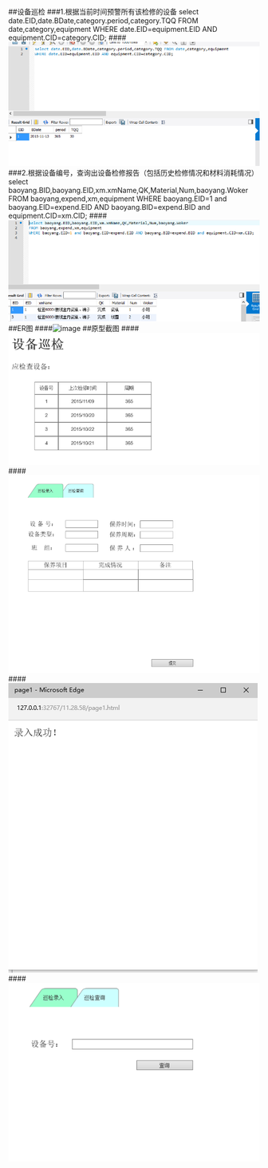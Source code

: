 ##设备巡检
###1.根据当前时间预警所有该检修的设备
select date.EID,date.BDate,category.period,category.TQQ FROM date,category,equipment 
WHERE date.EID=equipment.EID AND equipment.CID=category.CID;
####![image](https://github.com/Anneheng/MIS/blob/master/a1.PNG)
###2.根据设备编号，查询出设备检修报告（包括历史检修情况和材料消耗情况）
select baoyang.BID,baoyang.EID,xm.xmName,QK,Material,Num,baoyang.Woker 
FROM baoyang,expend,xm,equipment 
WHERE baoyang.EID=1 and baoyang.EID=expend.EID AND baoyang.BID=expend.BID and equipment.CID=xm.CID;
####![image](https://github.com/Anneheng/MIS/blob/master/a2.PNG)
##ER图
####![image](https://github.com/Anneheng/MIS/blob/master/ER图.PNG)
##原型截图
####![image](https://github.com/Anneheng/MIS/blob/master/1.PNG)
####![image](https://github.com/Anneheng/MIS/blob/master/2.PNG)
####![image](https://github.com/Anneheng/MIS/blob/master/3.PNG)
####![image](https://github.com/Anneheng/MIS/blob/master/4.PNG)
